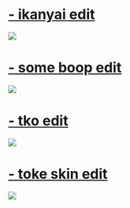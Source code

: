# [- ikanyai edit](https://muilyxiv.s-ul.eu/ovFDQkam) 
![](https://media.discordapp.net/attachments/819895623825358882/955203091207188510/screenshot803.jpg?width=722&height=406)

# [- some boop edit](https://muilyxiv.s-ul.eu/o6APdnUW) 
![](https://media.discordapp.net/attachments/819895623825358882/955202177134108732/screenshot800.jpg?width=722&height=406)

# [- tko edit](https://muilyxiv.s-ul.eu/lzaZp1dG) 
![](https://media.discordapp.net/attachments/819895623825358882/955202545171726356/screenshot801.jpg?width=722&height=406)

# [- toke skin edit](https://muilyxiv.s-ul.eu/l3atInUR) 
![](https://media.discordapp.net/attachments/819895623825358882/955202884579000320/screenshot802.jpg?width=722&height=406)

